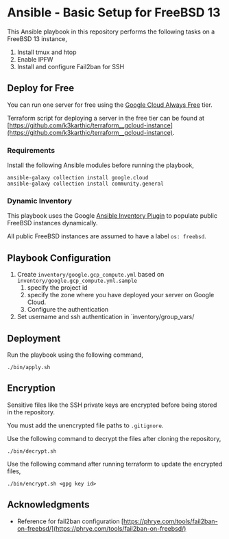 # Ansible - Basic Setup for FreeBSD 13

This Ansible playbook in this repository performs the following tasks on a FreeBSD 13 instance,
1. Install tmux and htop
1. Enable IPFW
1. Install and configure Fail2ban for SSH

## Deploy for Free

You can run one server for free using the [Google Cloud Always Free](https://cloud.google.com/free) tier.

Terraform script for deploying a server in the free tier can be found at [https://github.com/k3karthic/terraform__gcloud-instance](https://github.com/k3karthic/terraform__gcloud-instance).

### Requirements

Install the following Ansible modules before running the playbook,
```
ansible-galaxy collection install google.cloud
ansible-galaxy collection install community.general
```

### Dynamic Inventory

This playbook uses the Google [Ansible Inventory Plugin](https://docs.ansible.com/ansible/latest/collections/google/cloud/gcp_compute_inventory.html) to populate public FreeBSD instances dynamically.

All public FreeBSD instances are assumed to have a label `os: freebsd`.

## Playbook Configuration

1. Create `inventory/google.gcp_compute.yml` based on `inventory/google.gcp_compute.yml.sample`
    1. specify the project id
    1. specify the zone where you have deployed your server on Google Cloud.
    1. Configure the authentication
1. Set username and ssh authentication in `inventory/group_vars/

## Deployment

Run the playbook using the following command,
```
./bin/apply.sh
```

## Encryption

Sensitive files like the SSH private keys are encrypted before being stored in the repository.

You must add the unencrypted file paths to `.gitignore`.

Use the following command to decrypt the files after cloning the repository,

```
./bin/decrypt.sh
```

Use the following command after running terraform to update the encrypted files,

```
./bin/encrypt.sh <gpg key id>
```

## Acknowledgments

* Reference for fail2ban configuration [https://phrye.com/tools/fail2ban-on-freebsd/](https://phrye.com/tools/fail2ban-on-freebsd/)
